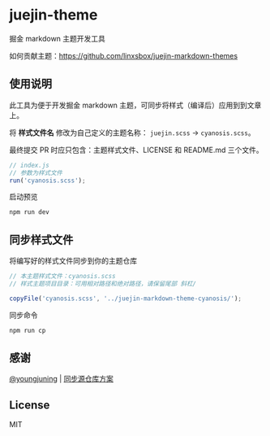 # juejin-theme
掘金 markdown 主题开发工具

如何贡献主题：https://github.com/linxsbox/juejin-markdown-themes

## 使用说明
此工具为便于开发掘金 markdown 主题，可同步将样式（编译后）应用到到文章上。

将 **样式文件名** 修改为自己定义的主题名称： `juejin.scss` -> `cyanosis.scss`。

最终提交 PR 时应只包含：主题样式文件、LICENSE 和 README.md 三个文件。

```js
// index.js
// 参数为样式文件
run('cyanosis.scss');
```

启动预览
```bash
npm run dev
```

## 同步样式文件
将编写好的样式文件同步到你的主题仓库

```js
// 本主题样式文件：cyanosis.scss
// 样式主题项目目录：可用相对路径和绝对路径，请保留尾部 斜杠/

copyFile('cyanosis.scss', '../juejin-markdown-theme-cyanosis/');
```

同步命令
```bash
npm run cp
```

## 感谢
[@youngjuning](https://github.com/youngjuning) | [同步源仓库方案](https://github.com/youngjuning/youngjuning/issues/30)

## License
MIT